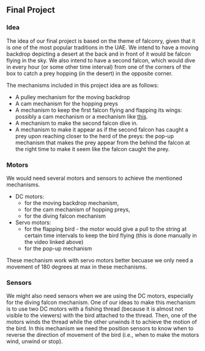 ## Final Project

### Idea

The idea of our final project is based on the theme of falconry, given that it is one of the most popular traditions in the UAE. We intend to have a moving backdrop depicting a desert at the back and in front of it would be falcon flying in the sky. We also intend to have a second falcon, which would dive in every hour (or some other time interval) from one of the corners of the box to catch a prey hopping (in the desert) in the opposite corner.

The mechanisms included in this project idea are as follows:

- A pulley mechanism for the moving backdrop
- A cam mechanism for the hopping preys
- A mechanism to keep the first falcon flying and flapping its wings: possibly a cam mechanism or a mechanism like [this](https://www.youtube.com/watch?v=Psu7wE6I680).
- A mechanism to make the second falcon dive in.
- A mechanism to make it appear as if the second falcon has caught a prey upon reaching closer to the herd of the preys: the pop-up mechanism that makes the prey appear from the behind the falcon at the right time to make it seem like the falcon caught the prey.

### Motors

We would need several motors and sensors to achieve the mentioned mechanisms. 

- DC motors:
    - for the moving backdrop mechanism, 
    - for the cam mechanism of hopping preys, 
    - for the diving falcon mechanism
- Servo motors: 
    - for the flapping bird - the motor would give a pull to the string at certain time intervals to keep the bird flying (this is done manually in the video linked above)
    - for the pop-up mechanism
    
These mechanism work with servo motors better becuase we only need a movement of 180 degrees at max in these mechanisms.

### Sensors

We might also need sensors when we are using the DC motors, especially for the diving falcon mechanism. One of our ideas to make this mechanism is to use two DC motors with a fishing thread (because it is almost not visible to the viewers) with the bird attached to the thread. Then, one of the motors winds the thread while the other unwinds it to achieve the motion of the bird. In this mechanism we need the position sensors to know when to reverse the direction of movement of the bird (i.e., when to make the motors wind, unwind or stop).

